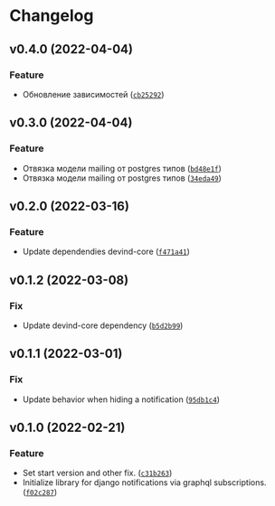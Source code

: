 # Changelog

<!--next-version-placeholder-->

## v0.4.0 (2022-04-04)
### Feature
* Обновление зависимостей ([`cb25292`](https://github.com/devind-team/devind-django-notifications/commit/cb2529242c14160aa3047262a77fec9037173898))

## v0.3.0 (2022-04-04)
### Feature
* Отвязка модели mailing от postgres типов ([`bd48e1f`](https://github.com/devind-team/devind-django-notifications/commit/bd48e1f5d72e798f62bdc35439920f74de8b5bba))
* Отвязка модели mailing от postgres типов ([`34eda49`](https://github.com/devind-team/devind-django-notifications/commit/34eda4907e2b8a0531f9185f71054a93e5a0ddb4))

## v0.2.0 (2022-03-16)
### Feature
* Update dependendies devind-core ([`f471a41`](https://github.com/devind-team/devind-django-notifications/commit/f471a4131ec453fcc883ec7d0f96d4cefe41449e))

## v0.1.2 (2022-03-08)
### Fix
* Update devind-core dependency ([`b5d2b99`](https://github.com/devind-team/devind-django-notifications/commit/b5d2b99361da1f719061ffbc31dd6bb84e65db91))

## v0.1.1 (2022-03-01)
### Fix
* Update behavior when hiding a notification ([`95db1c4`](https://github.com/devind-team/devind-django-notifications/commit/95db1c4ef149ca7ea2e9cecfc5a63861bfa71ab5))

## v0.1.0 (2022-02-21)
### Feature
* Set start version and other fix. ([`c31b263`](https://github.com/devind-team/devind-django-notifications/commit/c31b2631e4ef2e1a46ef8d5427487b582d8c7dc7))
* Initialize library for django notifications via graphql subscriptions. ([`f02c287`](https://github.com/devind-team/devind-django-notifications/commit/f02c28779837946064005fcb801a63b0b274d6cc))
